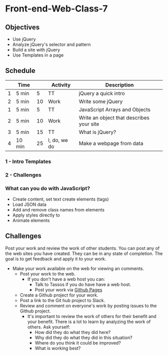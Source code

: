 # Front-end-Web-Class-7

## Objectives

- Use jQuery
- Analyze jQuery's selector and pattern
- Build a site with jQuery
- Use Templates in a page

## Schedule

|   | Time |    | Activity    | Description                         |
|---|------|----|-------------|-------------------------------------|
| 1 | 5 min|  5 | TT          | jQuery a quick intro                |
| 2 | 5 min| 10 | Work        | Write some jQuery                   |
| 1 | 5 min|  5 | TT          | JavaScript Arrays and Objects       |
| 2 | 5 min| 10 | Work        | Write an object that describes your site |
| 3 | 5 min| 15 | TT          | What is jQuery?                     |
| 4 |10 min| 25 | I, do, we do| Make a webpage from data            |

### 1 - Intro Templates


### 2 - Challenges



### What can you do with JavaScript?

- Create content, set text create elements (tags)
- Load JSON data
- Add and remove class names from elements
- Apply styles directly to 
- Animate elements

## Challenges 

Post your work and review the work of other students. 
You can post any of the web sites you have created. 
They can be in any state of completion. 
The goal is to get feedback and apply it to your work. 

- Make your work available on the web for viewing an comments.
    - Post your work to the web.
        - If you don't have a web host you can: 
            - Talk to Tassos if you do have have a web host. 
            - Post your work via [Github Pages](https://pages.github.com)
    - Create a Github project for your work.
    - Post a link to the Git hub project to Slack. 
    - Review and comment on everyone's work by posting issues to the Github project. 
        - It's important to review the work of others for their benefit and your benefit. 
        There is a lot to learn by analyzing the work of others. Ask yourself:
            - How did they do what they did here? 
            - Why did they do what they did in this situation? 
            - Where do you think it could be improved?
            - What is working best? 
            
    

